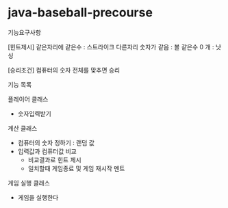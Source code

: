 # java-baseball-precourse
기능요구사항

[힌트제시]
같은자리에 같은수 : 스트라이크
다른자리 숫자가 같음 : 볼
같은수 0 개 : 낫싱

[승리조건]
컴퓨터의 숫자 전체를 맞추면 승리

기능 목록

플레이어 클래스
* 숫자입력받기

계산 클래스
* 컴퓨터의 숫자 정하기 : 랜덤 값
* 입력값과 컴퓨터값 비교
    * 비교결과로 힌트 제시
    * 일치할때 게임종료 및 게임 재시작 멘트 

게임 실행 클래스
* 게임을 실행한다 
